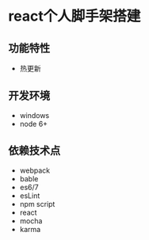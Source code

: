 # react个人脚手架搭建

## 功能特性
* 热更新

## 开发环境
- windows
- node 6+

## 依赖技术点
- webpack
- bable
- es6/7
- esLint
- npm script
- react
- mocha
- karma
